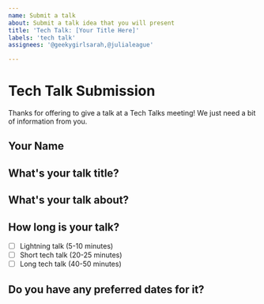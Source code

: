 ```yaml
---
name: Submit a talk
about: Submit a talk idea that you will present
title: 'Tech Talk: [Your Title Here]'
labels: 'tech talk'
assignees: '@geekygirlsarah,@julialeague'

---
```


# Tech Talk Submission

Thanks for offering to give a talk at a Tech Talks meeting! We just need a bit of information from you.

## Your Name

<!-- Name goes here -->

## What's your talk title?

<!-- Title goes here -->

## What's your talk about?

<!-- Description goes here. What will we learn from this talk? It doesn't have to be finalized yet. -->

## How long is your talk?

- [ ] Lightning talk (5-10 minutes)
- [ ] Short tech talk (20-25 minutes)
- [ ] Long tech talk (40-50 minutes)

## Do you have any preferred dates for it?

<!-- Pick any Tuesday of an upcoming calendar month, or say no preference >

## Todo for the MC:

- [ ] Update the TTS Guilds calendar entry for this talk to add the talk details.
- [ ] Request captioning for the event date
- [ ] Announce the talk(s) in #tech-talks, #dev, #18f, #18f-dev-announce when date is set
- [ ] Announce the talk(s) in same channels on Slack in the morning, and follow up with a reminder just before they're about to begin.
- [ ] Upload video and transcript to [Google Drive](https://drive.google.com/drive/folders/1HEc6rMvFvbeFb08KY5ohO3IXnygPChVk).
